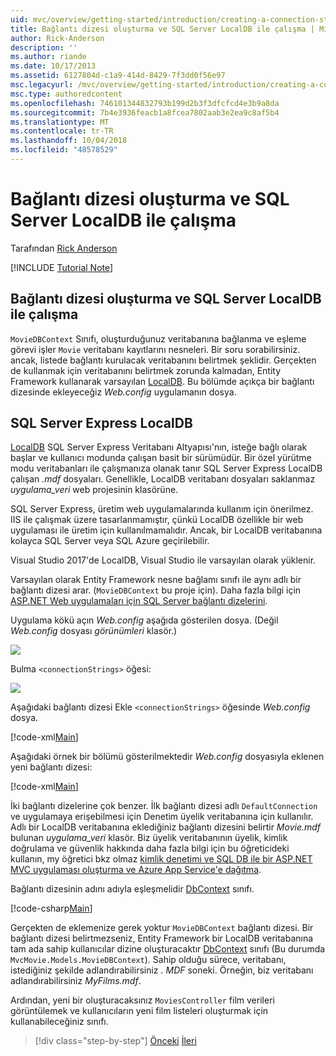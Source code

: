 ```yaml
---
uid: mvc/overview/getting-started/introduction/creating-a-connection-string
title: Bağlantı dizesi oluşturma ve SQL Server LocalDB ile çalışma | Microsoft Docs
author: Rick-Anderson
description: ''
ms.author: riande
ms.date: 10/17/2013
ms.assetid: 6127804d-c1a9-414d-8429-7f3dd0f56e97
msc.legacyurl: /mvc/overview/getting-started/introduction/creating-a-connection-string
msc.type: authoredcontent
ms.openlocfilehash: 746101344832793b199d2b3f3dfcfcd4e3b9a8da
ms.sourcegitcommit: 7b4e3936feacb1a8fcea7802aab3e2ea9c8af5b4
ms.translationtype: MT
ms.contentlocale: tr-TR
ms.lasthandoff: 10/04/2018
ms.locfileid: "48578529"
---
```

<a name="creating-a-connection-string-and-working-with-sql-server-localdb"></a>Bağlantı dizesi oluşturma ve SQL Server LocalDB ile çalışma
====================
Tarafından [Rick Anderson]((https://twitter.com/RickAndMSFT))

[!INCLUDE [Tutorial Note](sample/code-location.md)]

## <a name="creating-a-connection-string-and-working-with-sql-server-localdb"></a>Bağlantı dizesi oluşturma ve SQL Server LocalDB ile çalışma

`MovieDBContext` Sınıfı, oluşturduğunuz veritabanına bağlanma ve eşleme görevi işler `Movie` veritabanı kayıtlarını nesneleri. Bir soru sorabilirsiniz. ancak, listede bağlantı kurulacak veritabanını belirtmek şeklidir. Gerçekten de kullanmak için veritabanını belirtmek zorunda kalmadan, Entity Framework kullanarak varsayılan [LocalDB](https://docs.microsoft.com/sql/database-engine/configure-windows/sql-server-2016-express-localdb). Bu bölümde açıkça bir bağlantı dizesinde ekleyeceğiz *Web.config* uygulamanın dosya.

## <a name="sql-server-express-localdb"></a>SQL Server Express LocalDB

[LocalDB](https://docs.microsoft.com/sql/database-engine/configure-windows/sql-server-2016-express-localdb) SQL Server Express Veritabanı Altyapısı'nın, isteğe bağlı olarak başlar ve kullanıcı modunda çalışan basit bir sürümüdür. Bir özel yürütme modu veritabanları ile çalışmanıza olanak tanır SQL Server Express LocalDB çalışan *.mdf* dosyaları. Genellikle, LocalDB veritabanı dosyaları saklanmaz *uygulama\_veri* web projesinin klasörüne.

SQL Server Express, üretim web uygulamalarında kullanım için önerilmez. IIS ile çalışmak üzere tasarlanmamıştır, çünkü LocalDB özellikle bir web uygulaması ile üretim için kullanılmamalıdır. Ancak, bir LocalDB veritabanına kolayca SQL Server veya SQL Azure geçirilebilir.

Visual Studio 2017'de LocalDB, Visual Studio ile varsayılan olarak yüklenir.

Varsayılan olarak Entity Framework nesne bağlamı sınıfı ile aynı adlı bir bağlantı dizesi arar. (`MovieDBContext` bu proje için). Daha fazla bilgi için [ASP.NET Web uygulamaları için SQL Server bağlantı dizelerini](https://msdn.microsoft.com/library/jj653752.aspx).

Uygulama kökü açın *Web.config* aşağıda gösterilen dosya. (Değil *Web.config* dosyası *görünümleri* klasör.)

![](creating-a-connection-string/_static/image1.png)

Bulma `<connectionStrings>` öğesi:

![](creating-a-connection-string/_static/image2.png)

Aşağıdaki bağlantı dizesi Ekle `<connectionStrings>` öğesinde *Web.config* dosya.

[!code-xml[Main](creating-a-connection-string/samples/sample1.xml)]

Aşağıdaki örnek bir bölümü gösterilmektedir *Web.config* dosyasıyla eklenen yeni bağlantı dizesi:

[!code-xml[Main](creating-a-connection-string/samples/sample2.xml)]

İki bağlantı dizelerine çok benzer. İlk bağlantı dizesi adlı `DefaultConnection` ve uygulamaya erişebilmesi için Denetim üyelik veritabanına için kullanılır. Adlı bir LocalDB veritabanına eklediğiniz bağlantı dizesini belirtir *Movie.mdf* bulunan *uygulama\_veri* klasör. Biz üyelik veritabanının üyelik, kimlik doğrulama ve güvenlik hakkında daha fazla bilgi için bu öğreticideki kullanın, my öğretici bkz olmaz [kimlik denetimi ve SQL DB ile bir ASP.NET MVC uygulaması oluşturma ve Azure App Service'e dağıtma](https://docs.microsoft.com/aspnet/core/security/authorization/secure-data).

Bağlantı dizesinin adını adıyla eşleşmelidir [DbContext](https://msdn.microsoft.com/library/system.data.entity.dbcontext(v=vs.103).aspx) sınıfı.

[!code-csharp[Main](creating-a-connection-string/samples/sample3.cs?highlight=15)]

Gerçekten de eklemenize gerek yoktur `MovieDBContext` bağlantı dizesi. Bir bağlantı dizesi belirtmezseniz, Entity Framework bir LocalDB veritabanına tam ada sahip kullanıcılar dizine oluşturacaktır [DbContext](https://msdn.microsoft.com/library/system.data.entity.dbcontext(v=vs.103).aspx) sınıfı (Bu durumda `MvcMovie.Models.MovieDBContext`). Sahip olduğu sürece, veritabanı, istediğiniz şekilde adlandırabilirsiniz *. MDF* soneki. Örneğin, biz veritabanı adlandırabilirsiniz *MyFilms.mdf*.

Ardından, yeni bir oluşturacaksınız `MoviesController` film verileri görüntülemek ve kullanıcıların yeni film listeleri oluşturmak için kullanabileceğiniz sınıfı.

> [!div class="step-by-step"]
> [Önceki](adding-a-model.md)
> [İleri](accessing-your-models-data-from-a-controller.md)
